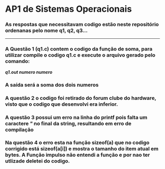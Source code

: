 # AP1 de Sistemas Operacionais
### As respostas que necessitavam codigo estão neste repositório ordenanas pelo nome q1, q2, q3...
***
### A Questão 1 (q1.c) contem o codigo da função de soma, para utilizar compile o codigo q1.c e execute o arquivo gerado pelo comando:
***q1.out numero numero*** 
### A saída será a soma dos dois numeros
### A questão 2 o codigo foi retirado do forum clube do hardware, visto que o codigo que desenvolvi era inferior.
### A questão 3 possui um erro na linha do printf pois falta um caractere ***"*** no final da string, resultando em erro de compilação
### Na questão 4 o erro esta na função sizeof(a) que no codigo corrigido está sizeof(a[i]) e mostra o tamanho do item atual em bytes. A Função impulso não entendi a função e por nao ter utlizade deletei do codigo.
